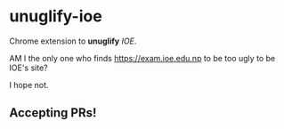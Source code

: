 # unuglify-ioe
Chrome extension to **unuglify** *IOE*.

AM I the only one who finds https://exam.ioe.edu.np to be too ugly to be IOE's site?

I hope not. 
## Accepting PRs!


